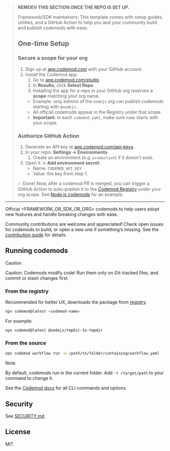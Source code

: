 > **REMOEV THIS SECTION ONCE THE REPO IS SET UP.**
> 
> Framework/SDK maintainers: This template comes with setup guides, utilities, and a GitHub Action to help you and your community build and publish codemods with ease.
> ## One-time Setup
>
> ### Secure a scope for your org
> 1. Sign up at [app.codemod.com](https://app.codemod.com) with your GitHub account.  
> 2. Install the Codemod app:
>    1. Go to [app.codemod.com/studio](https://app.codemod.com/studio)  
>    2. In **Results**, click **Select Repo**  
>    3. Installing the app for a repo in your GitHub org reserves a **scope** matching your org name.  
>     - Example: only admins of the `nodejs` org can publish codemods starting with `@nodejs`.  
>     - All official codemods appear in the Registry under that scope.  
>     - **Important:** In each `codemod.yaml`, make sure `name` starts with your scope.
>
> ### Authorize GitHub Action
> 1. Generate an API key at [app.codemod.com/api-keys](https://app.codemod.com/api-keys).  
> 2. In your repo: **Settings → Environments**  
>    1. Create an environment (e.g. `production`) if it doesn’t exist.  
> 3. Open it → **Add environment secret**:  
>    - Name: `CODEMOD_API_KEY`  
>    - Value: the key from step 1.  
>
> ✅ Done! Now, after a codemod PR is merged, you can trigger a GitHub Action to auto-publish it to the [Codemod Registry](https://app.codemod.com/registry) under your org scope. See [Node.js codemods](https://codemod.link/nodejs-official) for an example.
---

Official <FRAMEWORK_OR_SDK_OR_ORG> codemods to help users adopt new features and handle breaking changes with ease.

Community contributions are welcome and appreciated! Check open issues for codemods to build, or open a new one if something’s missing. See the [contribution guide](./CONTRIBUTING.md) for details.


## Running codemods
> [!CAUTION]
> Caution: Codemods modify code! Run them only on Git-tracked files, and commit or stash changes first.
### From the registry 
Recommended for better UX, downloads the package from [registry](https://app.codemod.com/registry).

```bash
npx codemod@latest <codemod-name>
```
For example: 
```
npx codemod@latest @nodejs/tmpDir-to-tmpdir
```
### From the source 
```bash
npx codemod workflow run -w /path/to/folder/containing/workflow.yaml
```

> [!NOTE]
> By default, codemods run in the current folder. Add `-t /target/path` to your command to change it.


See the [Codemod docs](https://go.codemod.com/cli-docs) for all CLI commands and options.


## Security

See [SECURITY.md](./SECURITY.md).


## License

MIT

